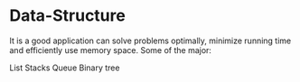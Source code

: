 # Data-Structure
It is a good application can solve problems optimally, minimize running time and efficiently use memory space.
Some of the major:

List
Stacks
Queue
Binary tree
